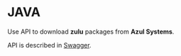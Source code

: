 # JAVA

Use API to download **zulu** packages from **Azul Systems**.

API is described in [Swagger](https://api.azul.com/metadata/v1/docs/swagger).

